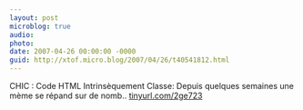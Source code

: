 ```yaml
---
layout: post
microblog: true
audio: 
photo: 
date: 2007-04-26 00:00:00 -0000
guid: http://xtof.micro.blog/2007/04/26/t40541812.html
---
```

CHIC : Code HTML Intrinsèquement Classe: Depuis quelques semaines une  mème se répand sur de nomb.. [tinyurl.com/2ge723](http://tinyurl.com/2ge723)

